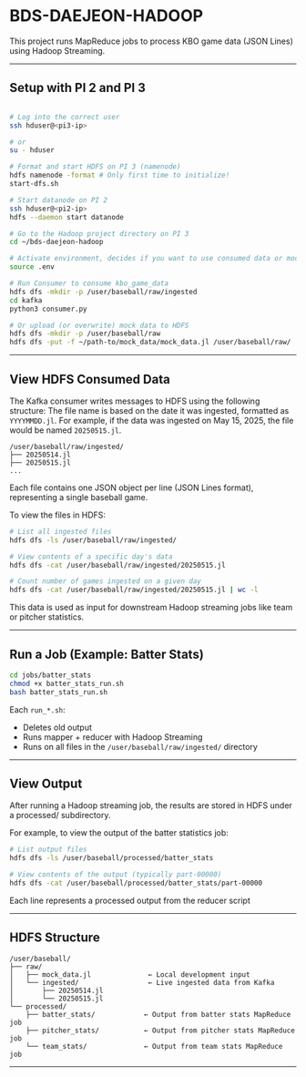 # BDS-DAEJEON-HADOOP

This project runs MapReduce jobs to process KBO game data (JSON Lines) using Hadoop Streaming.

---

## Setup with PI 2 and PI 3

```bash

# Log into the correct user
ssh hduser@<pi3-ip>

# or
su - hduser

# Format and start HDFS on PI 3 (namenode)
hdfs namenode -format # Only first time to initialize!
start-dfs.sh

# Start datanode on PI 2
ssh hduser@<pi2-ip>
hdfs --daemon start datanode

# Go to the Hadoop project directory on PI 3
cd ~/bds-daejeon-hadoop

# Activate environment, decides if you want to use consumed data or mock data
source .env

# Run Consumer to consume kbo_game_data
hdfs dfs -mkdir -p /user/baseball/raw/ingested
cd kafka
python3 consumer.py

# Or upload (or overwrite) mock data to HDFS
hdfs dfs -mkdir -p /user/baseball/raw
hdfs dfs -put -f ~/path-to/mock_data/mock_data.jl /user/baseball/raw/
```

---

## View HDFS Consumed Data

The Kafka consumer writes messages to HDFS using the following structure:
The file name is based on the date it was ingested, formatted as `YYYYMMDD.jl`. For example, if the data was ingested on May 15, 2025, the file would be named `20250515.jl`.

```
/user/baseball/raw/ingested/
├── 20250514.jl
├── 20250515.jl
...
```

Each file contains one JSON object per line (JSON Lines format), representing a single baseball game.

To view the files in HDFS:

```bash
# List all ingested files
hdfs dfs -ls /user/baseball/raw/ingested/

# View contents of a specific day's data
hdfs dfs -cat /user/baseball/raw/ingested/20250515.jl

# Count number of games ingested on a given day
hdfs dfs -cat /user/baseball/raw/ingested/20250515.jl | wc -l
```

This data is used as input for downstream Hadoop streaming jobs like team or pitcher statistics.

---

## Run a Job (Example: Batter Stats)

```bash
cd jobs/batter_stats
chmod +x batter_stats_run.sh
bash batter_stats_run.sh
```

Each `run_*.sh`:

- Deletes old output
- Runs mapper + reducer with Hadoop Streaming
- Runs on all files in the `/user/baseball/raw/ingested/` directory

---

## View Output

After running a Hadoop streaming job, the results are stored in HDFS under a processed/ subdirectory.

For example, to view the output of the batter statistics job:

```bash
# List output files
hdfs dfs -ls /user/baseball/processed/batter_stats

# View contents of the output (typically part-00000)
hdfs dfs -cat /user/baseball/processed/batter_stats/part-00000

```

Each line represents a processed output from the reducer script

---

## HDFS Structure

```
/user/baseball/
├── raw/
│   ├── mock_data.jl              ← Local development input
│   └── ingested/                 ← Live ingested data from Kafka
│       ├── 20250514.jl
│       └── 20250515.jl
└── processed/
    ├── batter_stats/            ← Output from batter stats MapReduce job
    ├── pitcher_stats/           ← Output from pitcher stats MapReduce job
    └── team_stats/              ← Output from team stats MapReduce job

```

---
